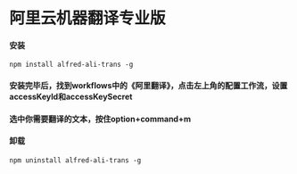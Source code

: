 # 阿里云机器翻译专业版
#### 安装
```shell
npm install alfred-ali-trans -g
```
#### 安装完毕后，找到workflows中的《阿里翻译》，点击左上角的配置工作流，设置accessKeyId和accessKeySecret

#### 选中你需要翻译的文本，按住option+command+m


#### 卸载
```shell
npm uninstall alfred-ali-trans -g
```